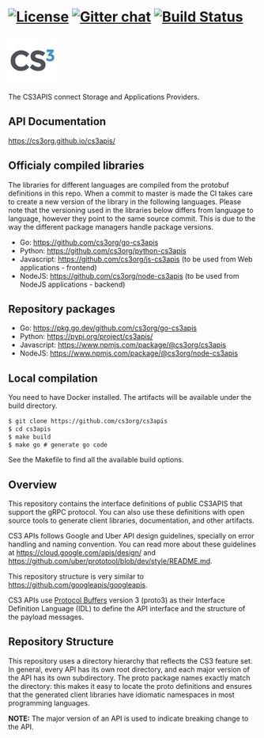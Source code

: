 [![License](https://img.shields.io/badge/License-Apache%202.0-blue.svg)](https://opensource.org/licenses/Apache-2.0) [![Gitter chat](https://badges.gitter.im/cs3org/cs3apis.svg)](https://gitter.im/cs3org/cs3apis) [![Build Status](https://cloud.drone.io/api/badges/cs3org/cs3apis/status.svg)](https://cloud.drone.io/cs3org/cs3apis)
================

<img width="100px" src="https://raw.githubusercontent.com/cs3org/logos/master/cs3org/cs3org.png"/>

The CS3APIS connect Storage and Applications Providers.

## API Documentation
https://cs3org.github.io/cs3apis/

## Officialy compiled libraries
The libraries for different languages are compiled from the protobuf definitions in this repo.
When a commit to master is made the CI takes care to create a new version of the library in the following languages.
Please note that the versioning used in the libraries below differs from language to language, however they point to the 
same source commit. This is due to the way the different package managers handle package versions.

* Go: https://github.com/cs3org/go-cs3apis
* Python: https://github.com/cs3org/python-cs3apis
* Javascript: https://github.com/cs3org/js-cs3apis (to be used from Web applications - frontend)
* NodeJS: https://github.com/cs3org/node-cs3apis (to be used from NodeJS applications - backend)

## Repository packages
* Go: https://pkg.go.dev/github.com/cs3org/go-cs3apis
* Python: https://pypi.org/project/cs3apis/
* Javascript: https://www.npmjs.com/package/@cs3org/cs3apis
* NodeJS: https://www.npmjs.com/package/@cs3org/node-cs3apis


## Local compilation

You need to have Docker installed. The artifacts will be available under the build directory.

```
$ git clone https://github.com/cs3org/cs3apis
$ cd cs3apis
$ make build 
$ make go # generate go code
```

See the Makefile to find all the available build options.

## Overview

This repository contains the interface definitions of public
CS3APIS that support the gRPC protocol.
You can also use these definitions with open source tools to generate client
libraries, documentation, and other artifacts.

CS3 APIs follows Google and Uber API design guidelines, specially on error handling and naming convention.
You can read more about these guidelines at https://cloud.google.com/apis/design/ and https://github.com/uber/prototool/blob/dev/style/README.md.

This repository structure is very similar to https://github.com/googleapis/googleapis.

CS3 APIs use [Protocol Buffers](https://github.com/google/protobuf)
version 3 (proto3) as their Interface Definition Language (IDL) to
define the API interface and the structure of the payload messages.

## Repository Structure

This repository uses a directory hierarchy that reflects the CS3
feature set. In general, every API has its own root
directory, and each major version of the API has its own subdirectory.
The proto package names exactly match the directory: this makes it
easy to locate the proto definitions and ensures that the generated
client libraries have idiomatic namespaces in most programming
languages. 

**NOTE:** The major version of an API is used to indicate breaking
change to the API.
